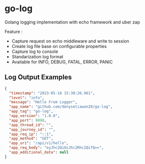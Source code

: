 # go-log
Golang logging implementation with echo framework and uber zap

Feature :
- Capture request on echo middleware and write to session
- Create log file base on configurable properties
- Capture log to console
- Standarization log format
- Available for INFO, DEBUG, FATAL, ERROR, PANIC

## Log Output Examples

```json
{
  "timestamp": "2023-05-16 15:30:26.961",
  "level": "info",
  "message": "Hello From Logger",
  "app_name": "github.com/denysetiawan28/go-log",
  "app_tag": "go-log",
  "app_version": "1.0.0",
  "app_port": 9090,
  "app_thread_id": "",
  "app_journey_id": "",
  "app_req_ip": "::1",
  "app_method": "GET",
  "app_uri": "/api/v1/hello",
  "app_req_body": "eyJhc2QiOiJhc2Rhc2QifQ==",
  "app_additional_data": null
}
```
